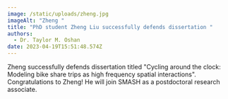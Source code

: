 ```yaml
---
image: /static/uploads/zheng.jpg
imageAlt: "Zheng "
title: "PhD student Zheng Liu successfully defends dissertation "
authors:
  - Dr. Taylor M. Oshan
date: 2023-04-19T15:51:48.574Z
---
```

Zheng successfully defends dissertation titled "Cycling around the clock: Modeling bike share trips as high frequency spatial interactions". Congratulations to Zheng! He will join SMASH as a postdoctoral research associate.